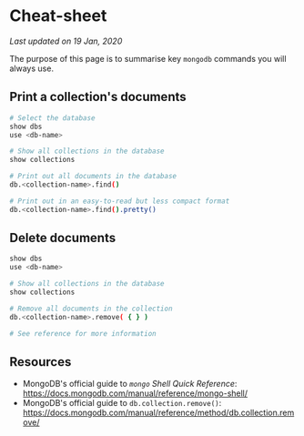 # Cheat-sheet

*Last updated on 19 Jan, 2020*

The purpose of this page is to summarise key `mongodb` commands you will always use.

## Print a collection's documents
```bash
# Select the database
show dbs
use <db-name> 

# Show all collections in the database
show collections 

# Print out all documents in the database
db.<collection-name>.find() 

# Print out in an easy-to-read but less compact format
db.<collection-name>.find().pretty()
```

## Delete documents
```bash
show dbs
use <db-name> 

# Show all collections in the database
show collections 

# Remove all documents in the collection
db.<collection-name>.remove( { } )

# See reference for more information
```

## Resources

- MongoDB's official guide to *`mongo` Shell Quick Reference*:  
  <https://docs.mongodb.com/manual/reference/mongo-shell/>
- MongoDB's official guide to `db.collection.remove()`:   
  <https://docs.mongodb.com/manual/reference/method/db.collection.remove/>